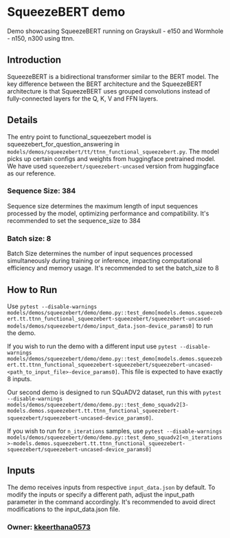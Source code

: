 # SqueezeBERT demo

Demo showcasing SqueezeBERT running on Grayskull - e150 and Wormhole - n150, n300 using ttnn.

## Introduction
SqueezeBERT is a bidirectional transformer similar to the BERT model. The key difference between the BERT architecture and the SqueezeBERT architecture is that SqueezeBERT uses grouped convolutions instead of fully-connected layers for the Q, K, V and FFN layers.


## Details
The entry point to  functional_squeezebert model is squeezebert_for_question_answering in `models/demos/squeezebert/tt/ttnn_functional_squeezebert.py`. The model picks up certain configs and weights from huggingface pretrained model. We have used `squeezebert/squeezebert-uncased` version from huggingface as our reference.

### Sequence Size: 384
Sequence size determines the maximum length of input sequences processed by the model, optimizing performance and compatibility. It's recommended to set the sequence_size to 384

### Batch size: 8
Batch Size determines the number of input sequences processed simultaneously during training or inference, impacting computational efficiency and memory usage. It's recommended to set the batch_size to 8

## How to Run

Use `pytest --disable-warnings models/demos/squeezebert/demo/demo.py::test_demo[models.demos.squeezebert.tt.ttnn_functional_squeezebert-squeezebert/squeezebert-uncased-models/demos/squeezebert/demo/input_data.json-device_params0]` to run the demo.

If you wish to run the demo with a different input use `pytest --disable-warnings models/demos/squeezebert/demo/demo.py::test_demo[models.demos.squeezebert.tt.ttnn_functional_squeezebert-squeezebert/squeezebert-uncased-<path_to_input_file>-device_params0]`. This file is expected to have exactly 8 inputs.

Our second demo is designed to run SQuADV2 dataset, run this with `pytest --disable-warnings models/demos/squeezebert/demo/demo.py::test_demo_squadv2[3-models.demos.squeezebert.tt.ttnn_functional_squeezebert-squeezebert/squeezebert-uncased-device_params0]`.

If you wish to run for `n_iterations` samples, use `pytest --disable-warnings models/demos/squeezebert/demo/demo.py::test_demo_squadv2[<n_iterations>-models.demos.squeezebert.tt.ttnn_functional_squeezebert-squeezebert/squeezebert-uncased-device_params0]`


## Inputs
The demo receives inputs from respective `input_data.json` by default. To modify the inputs or specify a different path, adjust the input_path parameter in the command accordingly. It's recommended to avoid direct modifications to the input_data.json file.


### Owner: [kkeerthana0573](https://github.com/kkeerthana0573)
